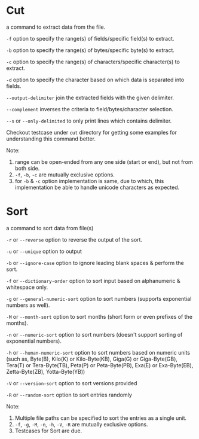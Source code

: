 
# Cut
 a command to extract data from the file.

 `-f` option to specify the range(s) of fields/specific field(s) to extract.

 `-b` option to specify the range(s) of bytes/specific byte(s) to extract.

 `-c` option to specify the range(s) of characters/specific character(s) to extract.

 `-d` option to specify the character based on which data is separated into fields.

 `--output-delimiter` join the extracted fields with the given delimiter.

 `--complement` inverses the criteria to field/bytes/character selection.

 `--s` or `--only-delimited` to only print lines which contains delimiter.

 Checkout testcase under `cut` directory for getting some examples for understanding this command better.

 Note: 
  1. range can be open-ended from any one side (start or end), but not from both side.
  2. `-f`, `-b`, `-c` are mutually exclusive options.
  3. for `-b` & `-c` option implementation is same, due to which, this implementation be able to handle unicode characters as expected. 

# Sort
 a command to sort data from file(s)
 
 `-r` or `--reverse` option to reverse the output of the sort.

 `-u` or `--unique` option to output

 `-b` or `--ignore-case` option to ignore leading blank spaces & perform the sort.

 `-f` or `--dictionary-order` option to sort input based on alphanumeric & whitespace only.
 
 `-g` or `--general-numeric-sort` option to sort numbers (supports exponential numbers as well).
 
 `-M` or `--month-sort` option to sort months (short form or even prefixes of the months).

 `-n` or `--numeric-sort` option to sort numbers (doesn't support sorting of exponential numbers).
 
 `-h` or `--human-numeric-sort` option to sort numbers based on numeric units (such as, Byte(B), Kilo(K) or Kilo-Byte(KB), Giga(G) or Giga-Byte(GB), Tera(T) or Tera-Byte(TB), Peta(P) or Peta-Byte(PB), Exa(E) or Exa-Byte(EB), Zetta-Byte(ZB), Yotta-Byte(YB))
 
 `-V` or `--version-sort` option to sort versions provided
 
 `-R` or `--random-sort` option to sort entries randomly

 Note: 
 
 1. Multiple file paths can be specified to sort the entries as a single unit.
 2. `-f`, `-g`, `-M`, `-n`, `-h`, `-V`, `-R` are mutually exclusive options.
 3. Testcases for Sort are due. 

